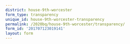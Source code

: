 ```yaml
---
district: house-9th-worcester
form_type: transparency
unique_id: house-9th-worcester-transparency
permalink: /2020bq/house-9th-worcester/transparency/
form_id: '201707123019141'
layout: form
---
```

